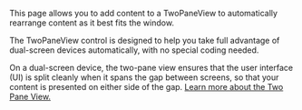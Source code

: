 ﻿This page allows you to add content to a TwoPaneView to automatically rearrange content as it best fits the window.

The TwoPaneView control is designed to help you take full advantage of dual-screen devices automatically, with no special coding needed.

On a dual-screen device, the two-pane view ensures that the user interface (UI) is split cleanly when it spans the gap between screens, so that your content is presented on either side of the gap.  [Learn more about the Two Pane View.](https://docs.microsoft.com/windows/uwp/design/controls-and-patterns/two-pane-view)